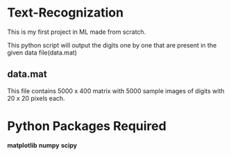 # Text-Recognization

This is my first project in ML made from scratch. 

This python script will output the digits one by one that are present in the given data file(data.mat)

## data.mat

This file contains 5000 x 400 matrix with 5000 sample images of digits with 20 x 20 pixels each. 

# Python Packages Required

**matplotlib**
**numpy**
**scipy**
